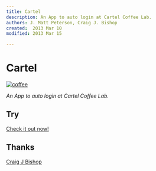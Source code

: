 ```yaml
---
title: Cartel
description: An App to auto login at Cartel Coffee Lab.
authors: J. Matt Peterson, Craig J. Bishop
created:  2013 Mar 10
modified: 2013 Mar 15

---
```


Cartel
======

[![coffee](https://raw.github.com/jmatt/cartel/master/coffee+cup+icon+black.png)](#try)

*An App to auto login at Cartel Coffee Lab.*

Try
---

[Check it out now!](http://jmatt.org/cartel/Cartel-0.3.dmg)

Thanks
------

[Craig J Bishop](https://github.com/craigjb)
